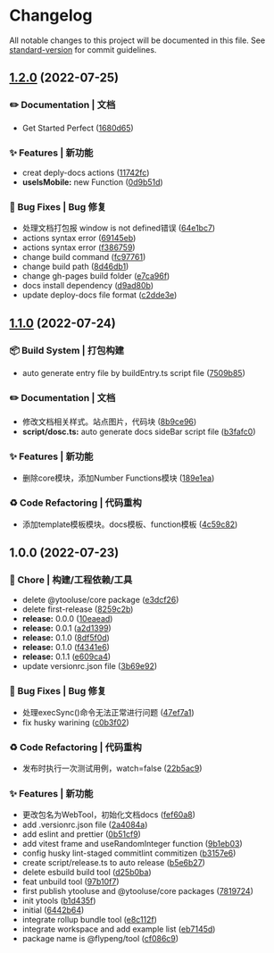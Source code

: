 # Changelog

All notable changes to this project will be documented in this file. See [standard-version](https://github.com/conventional-changelog/standard-version) for commit guidelines.

## [1.2.0](https://github.com/flingyp/YToolUse/compare/v1.1.0...v1.2.0) (2022-07-25)


### ✏️ Documentation | 文档

* Get Started Perfect ([1680d65](https://github.com/flingyp/YToolUse/commit/1680d65c3abf0bbf6ad88424825be1cc524b0d11))


### ✨ Features | 新功能

* creat deply-docs actions ([11742fc](https://github.com/flingyp/YToolUse/commit/11742fce80a475edc1aed10aedcba8d2b99ceab1))
* **useIsMobile:** new Function ([0d9b51d](https://github.com/flingyp/YToolUse/commit/0d9b51d789690f384b239bee704440af1cec1d20))


### 🐛 Bug Fixes | Bug 修复

* 处理文档打包报 window is not defined错误 ([64e1bc7](https://github.com/flingyp/YToolUse/commit/64e1bc79635d3645db8cdab4c83e7a90e902ffeb))
* actions syntax error ([69145eb](https://github.com/flingyp/YToolUse/commit/69145eb5640ec9f98b8349f022fdc0c62091c055))
* actions syntax error ([f386759](https://github.com/flingyp/YToolUse/commit/f386759b04d2cb6a5bf061b59c6a1214e6dcc348))
* change build command ([fc97761](https://github.com/flingyp/YToolUse/commit/fc977619992c606f68b277ba751e044b51c734a1))
* change build path ([8d46db1](https://github.com/flingyp/YToolUse/commit/8d46db199d4c26d361a721f50ce50b25fe37f042))
* change gh-pages build folder ([e7ca96f](https://github.com/flingyp/YToolUse/commit/e7ca96f766813d8712a70c0a3eee376ff9437de1))
* docs install dependency ([d9ad80b](https://github.com/flingyp/YToolUse/commit/d9ad80b9fa85b12aada7c41ebcbb9020ec61d348))
* update deploy-docs file format ([c2dde3e](https://github.com/flingyp/YToolUse/commit/c2dde3ef96fa60e2fa816c6630caa63342fdcc17))

## [1.1.0](https://github.com/flingyp/YToolUse/compare/v1.0.0...v1.1.0) (2022-07-24)


### 📦‍ Build System | 打包构建

* auto generate entry file by buildEntry.ts script file ([7509b85](https://github.com/flingyp/YToolUse/commit/7509b85d84072c7975081950528df4cd736f635f))


### ✏️ Documentation | 文档

* 修改文档相关样式。站点图片，代码块 ([8b9ce96](https://github.com/flingyp/YToolUse/commit/8b9ce96bc0f6225f3b7e071f0662aa6e97cc03ad))
* **script/dosc.ts:** auto generate docs sideBar script file ([b3fafc0](https://github.com/flingyp/YToolUse/commit/b3fafc01192e9693b2c0a104bd8879342abfbee2))


### ✨ Features | 新功能

* 删除core模块，添加Number Functions模块 ([189e1ea](https://github.com/flingyp/YToolUse/commit/189e1ea8f28f9738150dbcbaac7625f0ee5d9f66))


### ♻️ Code Refactoring | 代码重构

* 添加template模板模块。docs模板、function模板 ([4c59c82](https://github.com/flingyp/YToolUse/commit/4c59c82b42e344c1aa9a025e0e8f38353332b382))

## 1.0.0 (2022-07-23)


### 🚀 Chore | 构建/工程依赖/工具

* delete @ytooluse/core package ([e3dcf26](https://github.com/flingyp/YToolUse/commit/e3dcf2637a6b57d315e96318e8c480d37d6f5e3e))
* delete first-release ([8259c2b](https://github.com/flingyp/YToolUse/commit/8259c2bb076997e63e45ff36d9b27601f3db27bf))
* **release:** 0.0.0 ([10eaead](https://github.com/flingyp/YToolUse/commit/10eaeadd9d43a77d7eee755db748be4f6d2e94ce))
* **release:** 0.0.1 ([a2d1399](https://github.com/flingyp/YToolUse/commit/a2d139920823a9729836cc3efbea5c8e674733a9))
* **release:** 0.1.0 ([8df5f0d](https://github.com/flingyp/YToolUse/commit/8df5f0d196a0b4239bb26657026e33724ca1f26c))
* **release:** 0.1.0 ([f4341e6](https://github.com/flingyp/YToolUse/commit/f4341e679a30c7698cc572d4d62c675d292afb83))
* **release:** 0.1.1 ([e609ca4](https://github.com/flingyp/YToolUse/commit/e609ca4a68e2d3a7feddefbd2f91e2b52a83e14e))
* update versionrc.json file ([3b69e92](https://github.com/flingyp/YToolUse/commit/3b69e92f7615f80faf5d65fa9babb624711d0ff8))


### 🐛 Bug Fixes | Bug 修复

* 处理execSync()命令无法正常进行问题 ([47ef7a1](https://github.com/flingyp/YToolUse/commit/47ef7a1ada9cec702d8eb1531d83e56117e48c5a))
* fix husky warining ([c0b3f02](https://github.com/flingyp/YToolUse/commit/c0b3f0244ff07f4c98b93dcd90c2cdb366b2447b))


### ♻️ Code Refactoring | 代码重构

* 发布时执行一次测试用例，watch=false ([22b5ac9](https://github.com/flingyp/YToolUse/commit/22b5ac940328d5a2e3563eebd5c3ca4f4793799b))


### ✨ Features | 新功能

* 更改包名为WebTool，初始化文档docs ([fef60a8](https://github.com/flingyp/YToolUse/commit/fef60a8d1724aac9538cf48c9c4388b6097b893b))
* add .versionrc.json file ([2a4084a](https://github.com/flingyp/YToolUse/commit/2a4084aee2863dd20898fd2f6fbf00315853a321))
* add eslint and prettier ([0b51cf9](https://github.com/flingyp/YToolUse/commit/0b51cf9c36e73a88e9eeb41c0fd07db7fbafc551))
* add vitest frame and useRandomInteger function ([9b1eb03](https://github.com/flingyp/YToolUse/commit/9b1eb03c302541802fffa8ab43dff8733ab8906b))
* config husky lint-staged commitlint commitizen ([b3157e6](https://github.com/flingyp/YToolUse/commit/b3157e6c3f6d470c28280f513f4870b4ccc68835))
* create script/release.ts to auto release ([b5e6b27](https://github.com/flingyp/YToolUse/commit/b5e6b2751d2a3281e894d119bfeb2199781a33a3))
* delete esbuild build tool ([d25b0ba](https://github.com/flingyp/YToolUse/commit/d25b0ba5ca3a82f3bf4f8d2c04764dc96d90af33))
* feat unbuild tool ([97b10f7](https://github.com/flingyp/YToolUse/commit/97b10f7f07c49a737d65b0e50a0167c8b37b7921))
* first publish ytooluse and @ytooluse/core packages ([7819724](https://github.com/flingyp/YToolUse/commit/7819724d97f4a40abcf28959a6c57c7799202f85))
* init ytools ([b1d435f](https://github.com/flingyp/YToolUse/commit/b1d435f85053c6b9691f03d421c36b1d1f1b0895))
* initial ([6442b64](https://github.com/flingyp/YToolUse/commit/6442b64e40c2ad9d007fba28d15901cf3da21111))
* integrate rollup bundle tool ([e8c112f](https://github.com/flingyp/YToolUse/commit/e8c112ff039f06a43bce564169af8e88944dc525))
* integrate workspace and add example list ([eb7145d](https://github.com/flingyp/YToolUse/commit/eb7145d93235027839e73d50c14b3249f29e53be))
* package name is @flypeng/tool ([cf086c9](https://github.com/flingyp/YToolUse/commit/cf086c99c8081c1e86fad4e2b6def2bde7e31d5a))
